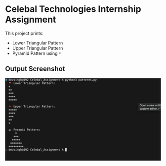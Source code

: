 # Celebal Technologies Internship Assignment

This project prints:

- Lower Triangular Pattern
- Upper Triangular Pattern
- Pyramid Pattern using `*`

## Output Screenshot

![Output Screenshot](output.png)
